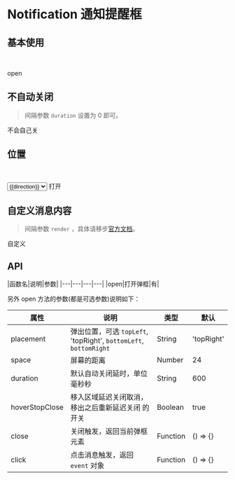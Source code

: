 # Notification 通知提醒框

## 基本使用

<br>
<p>
  <w-button prefix="notification" v-bind:click="open">open</w-button>
</p>

## 不自动关闭
> 间隔参数 `duration` 设置为 0 即可。

<p>
  <w-button v-bind:click="noAutoClose">不会自己关</w-button>
</p>

## 位置

<br>
<p>
  <select class="notice-sel" @change="dirSelFn" aria-label="direction">
    <option v-for="(direction, directionIndex) in directions" :key="directionIndex" :value="direction">{{direction}}</option>
  </select>
  <w-button prefix="notification" v-bind:click="changePlacement">打开</w-button>
</p>

## 自定义消息内容
> 间隔参数 `render` ，具体请移步[官方文档](https://cn.vuejs.org/v2/api/#render)。

<p>
  <w-button v-bind:click="setRender">自定义</w-button>
</p>

## API



|函数名|说明|参数|
|---|---|---|---|
|open|打开弹框|有|

另外 open 方法的参数(都是可选参数)说明如下：

|属性|说明|类型|默认|
|---|---|---|---|
|placement|弹出位置，可选 `topLeft`, 'topRight', `bottomLeft`, `bottomRight`|String|'topRight'|
|space|屏幕的距离|Number|24|
|duration|默认自动关闭延时，单位毫秒秒|String|600|
|hoverStopClose|移入区域延迟关闭取消，移出之后重新延迟关闭 的 开关|Boolean|true|
|close|关闭触发，返回当前弹框元素|Function|() => {}|
|click|点击消息触发，返回 `event` 对象|Function|() => {}|

<script>
import WIcon from '../water/icon/Icon';
import notice from '../water/notification/index';
import WButton from '../water/button/Button';

export default {
  data() {
    const text = '这是一段描述文案';
    return {
      text,
      title: '这是标题',
      content: `<p style="color: #1996f9; margin: 0;">${text}，详情请移步<a href="https://github.com/fe6/water" target="_blank">水滴</a></p>`,
      placement: 'topLeft',
      directions: ['topLeft', 'topRight', 'bottomLeft', 'bottomRight'],
    };
  },
  methods: {
    open() {
      notice.open({
        title: this.title,
        placement: this.placement,
        render: h => {
          return h('p', [h(WIcon, {
            props: {
              type: 'heart',
            },
          }), ` ${this.text}`]);
        },
      });
    },
    changePlacement() {
      notice.open({
        title: this.title,
        placement: this.placement,
        content: this.content,
      });
    },
    noAutoClose() {
      notice.open({
        title: this.title,
        duration: 0,
        content: this.content,
      });
    },
    setRender() {
      notice.open({
        title: this.title,
        render: h => {
          return h('p', [h(WIcon, {
            props: {
              type: 'heart',
            },
          }), ` ${this.text}`]);
        },
      });
    },
    dirSelFn(event) {
      this.placement = event.target.value;
    },
  },
  components: {
    notice,
    WButton,
    WIcon,
  },
}
</script>
<style lang="scss">
$font-path: '../water/font/';
@import '../water/icon/style/icon.scss';
@import '../water/button/style/button.scss';
@import '../water/notification/style/notification.scss';

</style>
